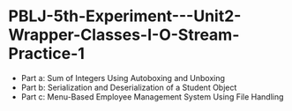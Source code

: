 # PBLJ-5th-Experiment---Unit2-Wrapper-Classes-I-O-Stream-Practice-1

- Part a: Sum of Integers Using Autoboxing and Unboxing
- Part b: Serialization and Deserialization of a Student Object
- Part c: Menu-Based Employee Management System Using File Handling
